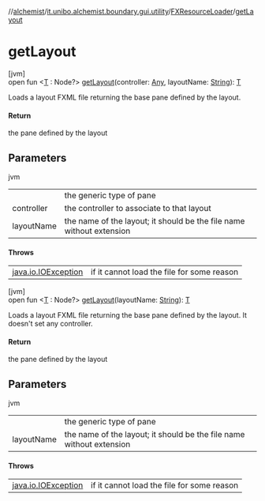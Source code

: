 //[alchemist](../../../index.md)/[it.unibo.alchemist.boundary.gui.utility](../index.md)/[FXResourceLoader](index.md)/[getLayout](get-layout.md)

# getLayout

[jvm]\
open fun <[T](get-layout.md) : Node?> [getLayout](get-layout.md)(controller: [Any](https://kotlinlang.org/api/latest/jvm/stdlib/kotlin/-any/index.html), layoutName: [String](https://docs.oracle.com/javase/8/docs/api/java/lang/String.html)): [T](../../it.unibo.alchemist.boundary.monitor.generic/-numeric-label-monitor/index.md)

Loads a layout FXML file returning the base pane defined by the layout.

#### Return

the pane defined by the layout

## Parameters

jvm

| | |
|---|---|
| <T> | the generic type of pane |
| controller | the controller to associate to that layout |
| layoutName | the name of the layout; it should be the file name without extension |

#### Throws

| | |
|---|---|
| [java.io.IOException](https://docs.oracle.com/javase/8/docs/api/java/io/IOException.html) | if it cannot load the file for some reason |

[jvm]\
open fun <[T](get-layout.md) : Node?> [getLayout](get-layout.md)(layoutName: [String](https://docs.oracle.com/javase/8/docs/api/java/lang/String.html)): [T](../../it.unibo.alchemist.boundary.monitor.generic/-numeric-label-monitor/index.md)

Loads a layout FXML file returning the base pane defined by the layout. It doesn't set any controller.

#### Return

the pane defined by the layout

## Parameters

jvm

| | |
|---|---|
| <T> | the generic type of pane |
| layoutName | the name of the layout; it should be the file name without extension |

#### Throws

| | |
|---|---|
| [java.io.IOException](https://docs.oracle.com/javase/8/docs/api/java/io/IOException.html) | if it cannot load the file for some reason |
